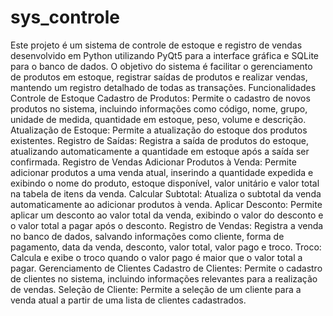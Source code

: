 # sys_controle
Este projeto é um sistema de controle de estoque e registro de vendas desenvolvido em Python utilizando PyQt5 para a interface gráfica e SQLite para o banco de dados. O objetivo do sistema é facilitar o gerenciamento de produtos em estoque, registrar saídas de produtos e realizar vendas, mantendo um registro detalhado de todas as transações.
Funcionalidades
Controle de Estoque
Cadastro de Produtos: Permite o cadastro de novos produtos no sistema, incluindo informações como código, nome, grupo, unidade de medida, quantidade em estoque, peso, volume e descrição.
Atualização de Estoque: Permite a atualização do estoque dos produtos existentes.
Registro de Saídas: Registra a saída de produtos do estoque, atualizando automaticamente a quantidade em estoque após a saída ser confirmada.
Registro de Vendas
Adicionar Produtos à Venda: Permite adicionar produtos a uma venda atual, inserindo a quantidade expedida e exibindo o nome do produto, estoque disponível, valor unitário e valor total na tabela de itens da venda.
Calcular Subtotal: Atualiza o subtotal da venda automaticamente ao adicionar produtos à venda.
Aplicar Desconto: Permite aplicar um desconto ao valor total da venda, exibindo o valor do desconto e o valor total a pagar após o desconto.
Registro de Vendas: Registra a venda no banco de dados, salvando informações como cliente, forma de pagamento, data da venda, desconto, valor total, valor pago e troco.
Troco: Calcula e exibe o troco quando o valor pago é maior que o valor total a pagar.
Gerenciamento de Clientes
Cadastro de Clientes: Permite o cadastro de clientes no sistema, incluindo informações relevantes para a realização de vendas.
Seleção de Cliente: Permite a seleção de um cliente para a venda atual a partir de uma lista de clientes cadastrados.
